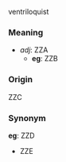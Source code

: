 ventriloquist
### Meaning
+ _adj_: ZZA
    + __eg__: ZZB

### Origin

ZZC

### Synonym

__eg__: ZZD

+ ZZE


